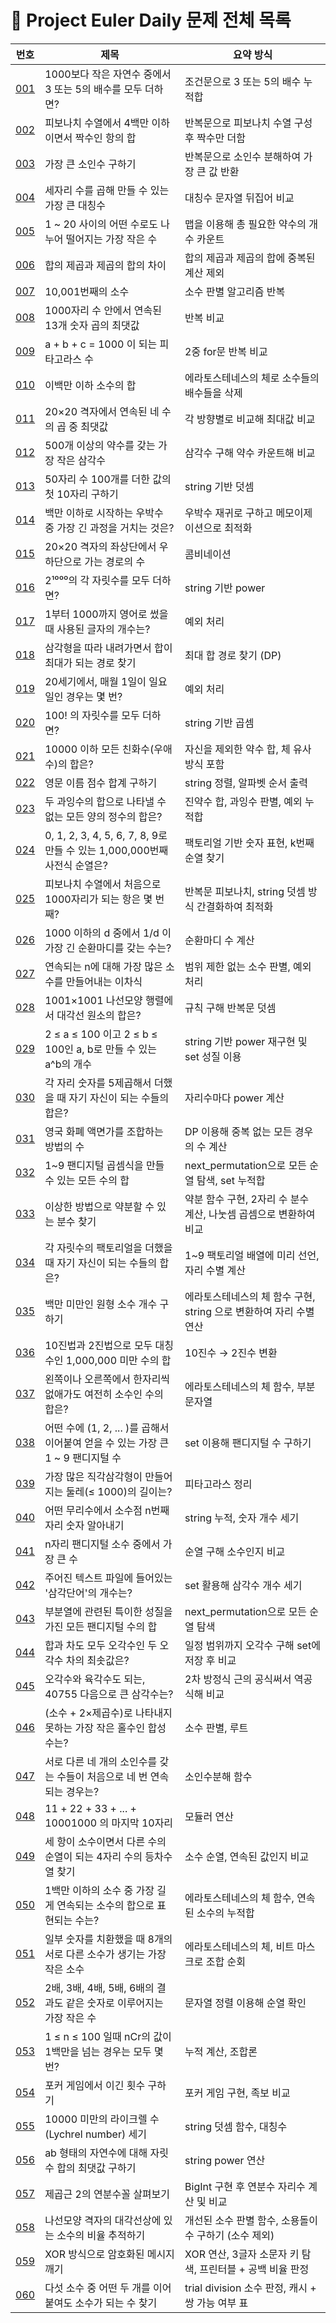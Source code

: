 # 🧩 Project Euler Daily 문제 전체 목록

| 번호 | 제목 | 요약 방식 |
|------|------|-----------|
| [001](./001/) | 1000보다 작은 자연수 중에서 3 또는 5의 배수를 모두 더하면? | 조건문으로 3 또는 5의 배수 누적합 |
| [002](./002/) | 피보나치 수열에서 4백만 이하이면서 짝수인 항의 합 | 반복문으로 피보나치 수열 구성 후 짝수만 더함 |
| [003](./003/) | 가장 큰 소인수 구하기 | 반복문으로 소인수 분해하여 가장 큰 값 반환 |
| [004](./004/) | 세자리 수를 곱해 만들 수 있는 가장 큰 대칭수 | 대칭수 문자열 뒤집어 비교 |
| [005](./005/) | 1 ~ 20 사이의 어떤 수로도 나누어 떨어지는 가장 작은 수 | 맵을 이용해 총 필요한 약수의 개수 카운트 |
| [006](./006/) | 합의 제곱과 제곱의 합의 차이 | 합의 제곱과 제곱의 합에 중복된 계산 제외 |
| [007](./007/) | 10,001번째의 소수 | 소수 판별 알고리즘 반복 |
| [008](./008/) | 1000자리 수 안에서 연속된 13개 숫자 곱의 최댓값 | 반복 비교 |
| [009](./009/) | a + b + c = 1000 이 되는 피타고라스 수 | 2중 for문 반복 비교 |
| [010](./010/) | 이백만 이하 소수의 합 | 에라토스테네스의 체로 소수들의 배수들을 삭제 |
| [011](./011/) | 20×20 격자에서 연속된 네 수의 곱 중 최댓값 | 각 방향별로 비교해 최대값 비교 |
| [012](./012/) | 500개 이상의 약수를 갖는 가장 작은 삼각수 | 삼각수 구해 약수 카운트해 비교 |
| [013](./013/) | 50자리 수 100개를 더한 값의 첫 10자리 구하기 | string 기반 덧셈 |
| [014](./014/) | 백만 이하로 시작하는 우박수 중 가장 긴 과정을 거치는 것은? | 우박수 재귀로 구하고 메모이제이션으로 최적화 |
| [015](./015/) | 20×20 격자의 좌상단에서 우하단으로 가는 경로의 수 | 콤비네이션 |
| [016](./016/) | 2¹⁰⁰⁰의 각 자릿수를 모두 더하면? | string 기반 power |
| [017](./017/) | 1부터 1000까지 영어로 썼을 때 사용된 글자의 개수는? | 예외 처리 |
| [018](./018/) | 삼각형을 따라 내려가면서 합이 최대가 되는 경로 찾기 | 최대 합 경로 찾기 (DP) |
| [019](./019/) | 20세기에서, 매월 1일이 일요일인 경우는 몇 번? | 예외 처리 |
| [020](./020/) | 100! 의 자릿수를 모두 더하면? | string 기반 곱셈 |
| [021](./021/) | 10000 이하 모든 친화수(우애수)의 합은? | 자신을 제외한 약수 합, 체 유사 방식 포함 | 
| [022](./022/) | 영문 이름 점수 합계 구하기 | string 정렬, 알파벳 순서 출력 | 
| [023](./023/) | 두 과잉수의 합으로 나타낼 수 없는 모든 양의 정수의 합은? | 진약수 합, 과잉수 판별, 예외 누적합 | 
| [024](./024/) | 0, 1, 2, 3, 4, 5, 6, 7, 8, 9로 만들 수 있는 1,000,000번째 사전식 순열은? | 팩토리얼 기반 숫자 표현, k번째 순열 찾기 | 
| [025](./025/) | 피보나치 수열에서 처음으로 1000자리가 되는 항은 몇 번째? | 반복문 피보나치, string 덧셈 방식 간결화하여 최적화 | 
| [026](./026/) | 1000 이하의 d 중에서 1/d 이 가장 긴 순환마디를 갖는 수는? | 순환마디 수 계산 | 
| [027](./027/) | 연속되는 n에 대해 가장 많은 소수를 만들어내는 이차식 | 범위 제한 없는 소수 판별, 예외 처리 | 
| [028](./028/) | 1001×1001 나선모양 행렬에서 대각선 원소의 합은? | 규칙 구해 반복문 덧셈 | 
| [029](./029/) | 2 ≤ a ≤ 100 이고 2 ≤ b ≤ 100인 a, b로 만들 수 있는 a^b의 개수 | string 기반 power 재구현 및 set 성질 이용 | 
| [030](./030/) | 각 자리 숫자를 5제곱해서 더했을 때 자기 자신이 되는 수들의 합은? | 자리수마다 power 계산 | 
| [031](./031/) | 영국 화폐 액면가를 조합하는 방법의 수 | DP 이용해 중복 없는 모든 경우의 수 계산 | 
| [032](./032/) | 1~9 팬디지털 곱셈식을 만들 수 있는 모든 수의 합 | next_permutation으로 모든 순열 탐색, set 누적합 | 
| [033](./033/) | 이상한 방법으로 약분할 수 있는 분수 찾기 | 약분 함수 구현, 2자리 수 분수 계산, 나눗셈 곱셈으로 변환하여 비교 | 
| [034](./034/) | 각 자릿수의 팩토리얼을 더했을 때 자기 자신이 되는 수들의 합은? | 1~9 팩토리얼 배열에 미리 선언, 자리 수별 계산 | 
| [035](./035/) | 백만 미만인 원형 소수 개수 구하기 | 에라토스테네스의 체 함수 구현, string 으로 변환하여 자리 수별 연산 | 
| [036](./036/) | 10진법과 2진법으로 모두 대칭수인 1,000,000 미만 수의 합 | 10진수 → 2진수 변환 | 
| [037](./037/) | 왼쪽이나 오른쪽에서 한자리씩 없애가도 여전히 소수인 수의 합은? | 에라토스테네스의 체 함수, 부분 문자열 | 
| [038](./038/) | 어떤 수에 (1, 2, ... )를 곱해서 이어붙여 얻을 수 있는 가장 큰 1 ~ 9 팬디지털 수 | set 이용해 팬디지털 수 구하기 | 
| [039](./039/) | 가장 많은 직각삼각형이 만들어지는 둘레(≤ 1000)의 길이는? | 피타고라스 정리 | 
| [040](./040/) | 어떤 무리수에서 소수점 n번째 자리 숫자 알아내기 | string 누적, 숫자 개수 세기 | 
| [041](./041/) | n자리 팬디지털 소수 중에서 가장 큰 수 | 순열 구해 소수인지 비교 | 
| [042](./042/) | 주어진 텍스트 파일에 들어있는 '삼각단어'의 개수는? | set 활용해 삼각수 개수 세기 | 
| [043](./043/) | 부분열에 관련된 특이한 성질을 가진 모든 팬디지털 수의 합 | next_permutation으로 모든 순열 탐색 | 
| [044](./044/) | 합과 차도 모두 오각수인 두 오각수 차의 최솟값은? | 일정 범위까지 오각수 구해 set에 저장 후 비교 | 
| [045](./045/) | 오각수와 육각수도 되는, 40755 다음으로 큰 삼각수는? | 2차 방정식 근의 공식써서 역공식해 비교 | 
| [046](./046/) | (소수 + 2×제곱수)로 나타내지 못하는 가장 작은 홀수인 합성수는? | 소수 판별, 루트 | 
| [047](./047/) | 서로 다른 네 개의 소인수를 갖는 수들이 처음으로 네 번 연속되는 경우는? | 소인수분해 함수 | 
| [048](./048/) | 11 + 22 + 33 + ... + 10001000 의 마지막 10자리 | 모듈러 연산 | 
| [049](./049/) | 세 항이 소수이면서 다른 수의 순열이 되는 4자리 수의 등차수열 찾기 | 소수 순열, 연속된 값인지 비교 | 
| [050](./050/) | 1백만 이하의 소수 중 가장 길게 연속되는 소수의 합으로 표현되는 수는? | 에라토스테네스의 체 함수, 연속된 소수의 누적합 | 
| [051](./051/) | 일부 숫자를 치환했을 때 8개의 서로 다른 소수가 생기는 가장 작은 소수 | 에라토스테네스의 체, 비트 마스크로 조합 순회 | 
| [052](./052/) | 2배, 3배, 4배, 5배, 6배의 결과도 같은 숫자로 이루어지는 가장 작은 수 | 문자열 정렬 이용해 순열 확인 | 
| [053](./053/) | 1 ≤ n ≤ 100 일때 nCr의 값이 1백만을 넘는 경우는 모두 몇 번? | 누적 계산, 조합론 | 
| [054](./054/) | 포커 게임에서 이긴 횟수 구하기 | 포커 게임 구현, 족보 비교 | 
| [055](./055/) | 10000 미만의 라이크렐 수 (Lychrel number) 세기 | string 덧셈 함수, 대칭수 | 
| [056](./056/) | ab 형태의 자연수에 대해 자릿수 합의 최댓값 구하기 | string power 연산 | 
| [057](./057/) | 제곱근 2의 연분수꼴 살펴보기 | BigInt 구현 후 연분수 자리수 계산 및 비교 | 
| [058](./058/) | 나선모양 격자의 대각선상에 있는 소수의 비율 추적하기 | 개선된 소수 판별 함수, 소용돌이 수 구하기 (소수 제외) | 
| [059](./059/) | XOR 방식으로 암호화된 메시지 깨기 | XOR 연산, 3글자 소문자 키 탐색, 프린터블 + 공백 비율 판정 | 
| [060](./060/) | 다섯 소수 중 어떤 두 개를 이어붙여도 소수가 되는 수 찾기 | trial division 소수 판정, 캐시 + 쌍 가능 여부 표 |
